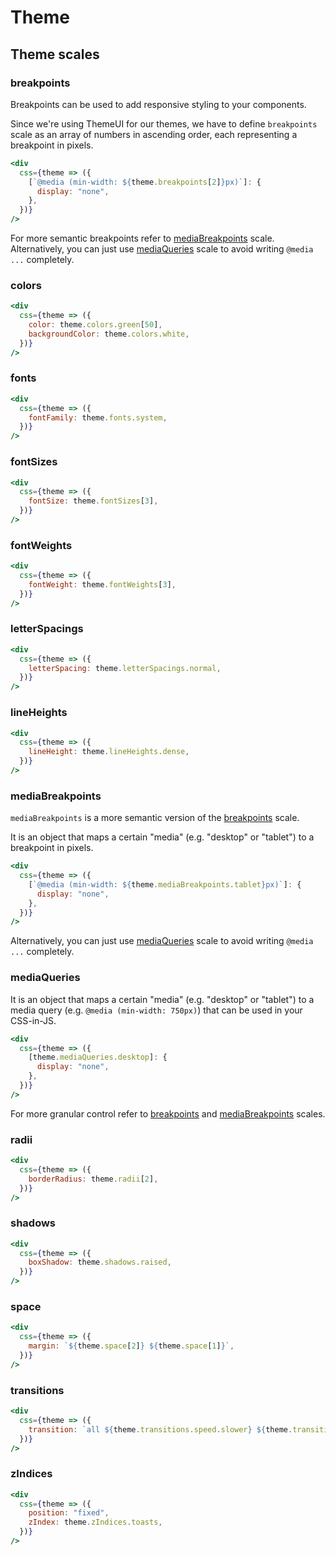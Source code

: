 # Theme

## Theme scales

### breakpoints

Breakpoints can be used to add responsive styling to your components.

Since we're using ThemeUI for our themes, we have to define `breakpoints` scale as an array of numbers in ascending order,
each representing a breakpoint in pixels.

```jsx
<div
  css={theme => ({
    [`@media (min-width: ${theme.breakpoints[2]}px)`]: {
      display: "none",
    },
  })}
/>
```

For more semantic breakpoints refer to [mediaBreakpoints](#mediaBreakpoints) scale.
Alternatively, you can just use [mediaQueries](#mediaQueries) scale to avoid writing `@media ...` completely.

### colors

```jsx
<div
  css={theme => ({
    color: theme.colors.green[50],
    backgroundColor: theme.colors.white,
  })}
/>
```

### fonts

```jsx
<div
  css={theme => ({
    fontFamily: theme.fonts.system,
  })}
/>
```

### fontSizes

```jsx
<div
  css={theme => ({
    fontSize: theme.fontSizes[3],
  })}
/>
```

### fontWeights

```jsx
<div
  css={theme => ({
    fontWeight: theme.fontWeights[3],
  })}
/>
```

### letterSpacings

```jsx
<div
  css={theme => ({
    letterSpacing: theme.letterSpacings.normal,
  })}
/>
```

### lineHeights

```jsx
<div
  css={theme => ({
    lineHeight: theme.lineHeights.dense,
  })}
/>
```

### mediaBreakpoints

`mediaBreakpoints` is a more semantic version of the [breakpoints](#breakpoints) scale.

It is an object that maps a certain "media" (e.g. "desktop" or "tablet") to a breakpoint in pixels.

```jsx
<div
  css={theme => ({
    [`@media (min-width: ${theme.mediaBreakpoints.tablet}px)`]: {
      display: "none",
    },
  })}
/>
```

Alternatively, you can just use [mediaQueries](#mediaQueries) scale to avoid writing `@media ...` completely.

### mediaQueries

It is an object that maps a certain "media" (e.g. "desktop" or "tablet") to a media query (e.g. `@media (min-width: 750px)`) that can be used in your CSS-in-JS.

```jsx
<div
  css={theme => ({
    [theme.mediaQueries.desktop]: {
      display: "none",
    },
  })}
/>
```

For more granular control refer to [breakpoints](#breakpoints) and [mediaBreakpoints](#mediaBreakpoints) scales.

### radii

```jsx
<div
  css={theme => ({
    borderRadius: theme.radii[2],
  })}
/>
```

### shadows

```jsx
<div
  css={theme => ({
    boxShadow: theme.shadows.raised,
  })}
/>
```

### space

```jsx
<div
  css={theme => ({
    margin: `${theme.space[2]} ${theme.space[1]}`,
  })}
/>
```

### transitions

```jsx
<div
  css={theme => ({
    transition: `all ${theme.transitions.speed.slower} ${theme.transitions.curve.fastOutLinearIn}`,
  })}
/>
```

### zIndices

```jsx
<div
  css={theme => ({
    position: "fixed",
    zIndex: theme.zIndices.toasts,
  })}
/>
```
